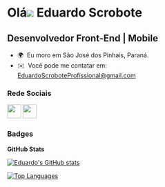 Olá![](https://user-images.githubusercontent.com/18350557/176309783-0785949b-9127-417c-8b55-ab5a4333674e.gif) Eduardo Scrobote
==================================================================================================================================

Desenvolvedor Front-End | Mobile
-----------------------

* 🌍  Eu moro em São José dos Pinhais, Paraná.
* ✉️  Você pode me contatar em: [EduardoScroboteProfissional@gmail.com](mailto:EduardoScroboteProfissional@gmail.com)

### Rede Sociais

<p align="left"> <a href="https://github.com/EduardoScrobote" target="_blank" rel="noreferrer"><img src="https://raw.githubusercontent.com/danielcranney/readme-generator/main/public/icons/socials/github.svg" width="32" height="32" /></a> <a href="https://www.linkedin.com/in/eduardo-scrobote-393b3425b/" target="_blank" rel="noreferrer"><img src="https://raw.githubusercontent.com/danielcranney/readme-generator/main/public/icons/socials/linkedin.svg" width="32" height="32" /></a></p>

### Badges

<b>GitHub Stats</b>

<a href="https://github.com/EduardoScrobote"><img src="https://github-readme-stats.vercel.app/api?username=eriklopess&show_icons=true&hide=&count_private=true&title_color=a855f7&text_color=64748b&icon_color=a855f7&bg_color=1c1917&hide_border=true&show_icons=true" alt="Eduardo's GitHub stats" /></a>

<a href="https://github.com/EduardoScrobote" align="left"><img src="https://github-readme-stats.vercel.app/api/top-langs/?username=EduardoScrobote&langs_count=10&title_color=a855f7&text_color=64748b&icon_color=a855f7&bg_color=1c1917&hide_border=true&locale=en&custom_title=Top%20%Languages" alt="Top Languages" /></a>
